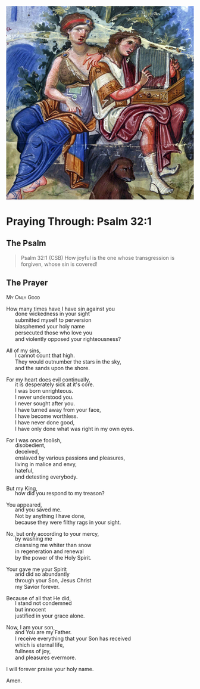 <img class="intro-right" src="art-paris-psalter.jpg">

<style>
  li {list-style-type: none;}
  p + ul {
    margin-top: -18px;
}
</style>

# Praying Through: Psalm 32:1

## The Psalm

>Psalm 32:1 (CSB)   How joyful is the one whose transgression is forgiven, whose sin is covered!

## The Prayer

<div style="font-variant: small-caps;">My Only Good</div>

How many times have I have sin against you
* done wickedness in your sight
* submitted myself to perversion
* blasphemed your holy name
* persecuted those who love you
* and violently opposed your righteousness?
 
All of my sins,
* I cannot count that high.
* They would outnumber the stars in the sky,
* and the sands upon the shore.
 
For my heart does evil continually,
* it is desperately sick at it's core.
* I was born unrighteous.
* I never understood you.
* I never sought after you.
* I have turned away from your face,
* I have become worthless.
* I have never done good,
* I have only done what was right in my own eyes.
 
For I was once foolish, 
* disobedient, 
* deceived, 
* enslaved by various passions and pleasures, 
* living in malice and envy, 
* hateful, 
* and detesting everybody.
 
But my King,
* how did you respond to my treason?
 
You appeared,
* and you saved me.
* Not by anything I have done,
* because they were filthy rags in your sight.

No, but only according to your mercy,
* by washing me
* cleansing me whiter than snow
* in regeneration and renewal
* by the power of the Holy Spirit.
 
Your gave me your Spirit
* and did so abundantly
* through your Son, Jesus Christ
* my Savior forever.
 
Because of all that He did,
*  I stand not condemned
*  but innocent
*  justified in your grace alone.
* 
Now, I am your son,
* and You are my Father.
* I receive everything that your Son has received
* which is eternal life,
* fullness of joy,
* and pleasures evermore.
 
I will forever praise your holy name.

Amen.
